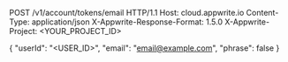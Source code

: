 POST /v1/account/tokens/email HTTP/1.1
Host: cloud.appwrite.io
Content-Type: application/json
X-Appwrite-Response-Format: 1.5.0
X-Appwrite-Project: &lt;YOUR_PROJECT_ID&gt;

{
  "userId": "<USER_ID>",
  "email": "email@example.com",
  "phrase": false
}
